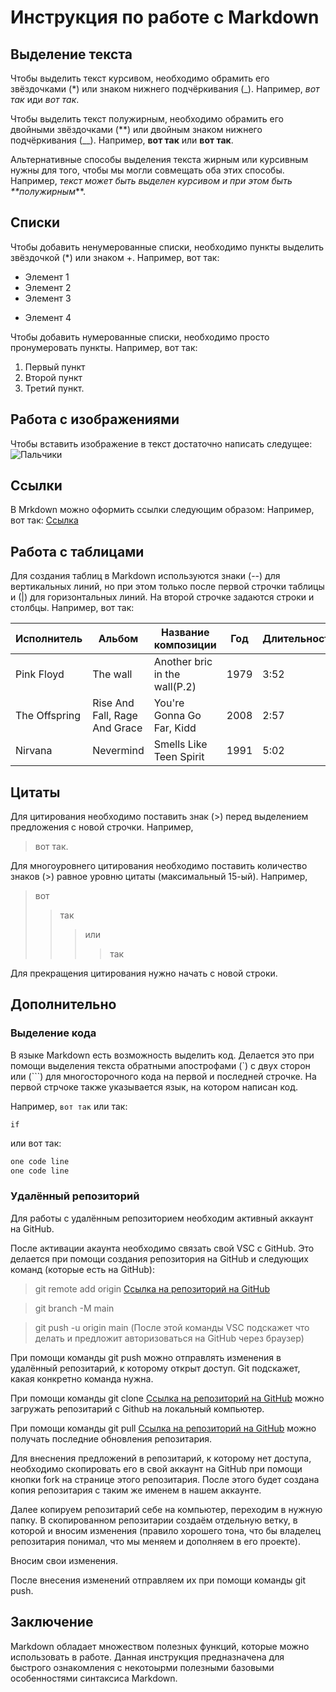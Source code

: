 # Инструкция по работе с Markdown

## Выделение текста

Чтобы выделить текст курсивом, необходимо обрамить его звёздочками (*) или знаком нижнего подчёркивания (_). Например, *вот так* иди _вот так_.

Чтобы выделить текст полужирным, необходимо обрамить его двойными звёздочками (**) или двойным знаком нижнего подчёркивания (__). Например, **вот так** или __вот так__.

Альтернативные способы выделения текста жирным или курсивным нужны для того, чтобы мы могли совмещать оба этих способы. Например, _текст может быть выделен курсивом и при этом быть **полужирным_**.
## Списки

Чтобы добавить ненумерованные списки, необходимо пункты выделить звёздочкой (*) или знаком +.
Например, вот так:
* Элемент 1
* Элемент 2
* Элемент 3
+ Элемент 4

Чтобы добавить нумерованные списки, необходимо просто пронумеровать пункты. Например, вот так:
1. Первый пункт
2. Второй пункт
3. Третий пункт.

## Работа с изображениями

Чтобы вставить изображение в текст достаточно написать следущее:
![Пальчики](fingerprints.jpg)
## Сcылки

В Mrkdown можно оформить ссылки следующим образом:
Например, вот так: [Ссылка](https://github.com/OlgaVlasova/markdown-doc/blob/master/README.md#Links)

## Работа с таблицами
Для создания таблиц в Markdown используются знаки (--) для вертикальных линий, но при этом только после первой строчки таблицы и (|) для горизонтальных линий. На второй строчке задаются строки и столбцы.
Например, вот так:

Исполнитель|Альбом|Название композиции|Год|Длительность 
--|--|--|--|--
Pink Floyd|The wall|Another bric in the wall(P.2)|1979|3:52
The Offspring|Rise And Fall, Rage And Grace| You're Gonna Go Far, Kidd|2008|2:57
Nirvana|Nevermind|Smells Like Teen Spirit|1991|5:02
## Цитаты 

Для цитирования необходимо поставить знак (>) перед выделением предложения с новой строчки.
Например, 
> вот так.

Для многоуровнего цитирования необходимо поставить количество знаков (>) равное уровню цитаты (максимальный 15-ый). Например, 
> вот 
>> так
>>> или
>>>> так

Для прекращения цитирования нужно начать с новой строки.

## Дополнительно

### Выделение кода

В языке Markdown есть возможность выделить код. Делается это при помощи выделения текста обратными апострофами (`) с двух сторон или (```) для многосторочного кода на первой и последней строчке. На первой стрчоке также указывается язык, на котором написан код.

Например, 
`вот так` или так: 

`if`

или вот так:
```SQL
one code line
one code line
```
### Удалённый репозиторий

Для работы с удалённым репозиторием необходим активный аккаунт на GitHub. 

После активации акаунта необходимо связать свой VSC с GitHub. 
Это делается при помощи создания репозитория на GitHub и следующих команд (которые есть на GitHub):

>git remote add origin [Ссылка на репозиторий на GitHub](https://github.com/LeonDeTur/Markdown_instruction)

>git branch -M main

>git push -u origin main (После этой команды VSC подскажет что делать и предложит авторизоваться на GitHub через браузер)

При помощи команды git push можно отправлять изменения в удалённый репозитарий, к которому открыт доступ. Git подскажет, какая конкретно команда нужна.

При помощи команды git clone [Ссылка на репозиторий на GitHub](https://github.com/LeonDeTur/Markdown_instruction) можно загружать репозитарий с Github на локальный компьютер.

При помощи команды git pull [Ссылка на репозиторий на GitHub](https://github.com/LeonDeTur/Markdown_instruction) можно получать последние обновления репозитария.

Для внеснения предложений в репозитарий, к которому нет доступа, необходимо скопировать его в свой аккаунт на GitHub при помощи кнопки fork на странице этого репозитария. После этого будет создана копия репозитария с таким же именем в нашем аккаунте. 

Далее копируем репозитарий себе на компьютер, переходим в нужную папку. В скопированном репозитарии создаём отдельную ветку, в которой и вносим изменения (правило хорошего тона, что бы владелец репозитария понимал, что мы меняем и дополняем в его проекте).

Вносим свои изменения. 

После внесения изменений отправляем их при помощи команды git push. 

## Заключение

Markdown обладает множеством полезных функций, которые можно использовать в работе. Данная инструкция предназначена для быстрого ознакомления с некотоырми полезными базовыми особенностями синтаксиса Markdown.

